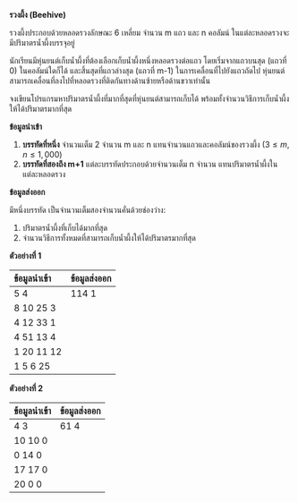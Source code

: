 **รวงผึ้ง (Beehive)**

รวงผึ้งประกอบด้วยหลอดรวงลักษณะ 6 เหลี่ยม จำนวน m แถว และ n คอลัมน์ ในแต่ละหลอดรวงจะมีปริมาตรน้ำผึ้งบรรจุอยู่

นักเรียนมีหุ่นยนต์เก็บน้ำผึ้งที่ต้องเลือกเก็บน้ำผึ้งหนึ่งหลอดรวงต่อแถว โดยเริ่มจากแถวบนสุด (แถวที่ 0) ในคอลัมน์ใดก็ได้ และสิ้นสุดที่แถวล่างสุด (แถวที่ m-1) ในการเคลื่อนที่ไปยังแถวถัดไป หุ่นยนต์สามารถเคลื่อนที่ลงไปที่หลอดรวงที่ติดกันทางด้านซ้ายหรือด้านขวาเท่านั้น

จงเขียนโปรแกรมหาปริมาตรน้ำผึ้งที่มากที่สุดที่หุ่นยนต์สามารถเก็บได้ พร้อมทั้งจำนวนวิธีการเก็บน้ำผึ้งให้ได้ปริมาตรมากที่สุด

**ข้อมูลนำเข้า**

1.  **บรรทัดที่หนึ่ง** จำนวนเต็ม 2 จำนวน m และ n แทนจำนวนแถวและคอลัมน์ของรวงผึ้ง ($3 \le m,n \le 1,000$)
2.  **บรรทัดที่สองถึง m+1** แต่ละบรรทัดประกอบด้วยจำนวนเต็ม n จำนวน แทนปริมาตรน้ำผึ้งในแต่ละหลอดรวง

**ข้อมูลส่งออก**

มีหนึ่งบรรทัด เป็นจำนวนเต็มสองจำนวนคั่นด้วยช่องว่าง:
1.  ปริมาตรน้ำผึ้งที่เก็บได้มากที่สุด
2.  จำนวนวิธีการทั้งหมดที่สามารถเก็บน้ำผึ้งให้ได้ปริมาตรมากที่สุด

**ตัวอย่างที่ 1**

| ข้อมูลนำเข้า | ข้อมูลส่งออก |
| :--- | :--- |
| 5 4 | 114 1 |
| 8 10 25 3 | |
| 4 12 33 1 | |
| 4 51 13 4 | |
| 1 20 11 12 | |
| 1 5 6 25 | |

**ตัวอย่างที่ 2**

| ข้อมูลนำเข้า | ข้อมูลส่งออก |
| :--- | :--- |
| 4 3 | 61 4 |
| 10 10 0 | |
| 0 14 0 | |
| 17 17 0 | |
| 20 0 0 | |
